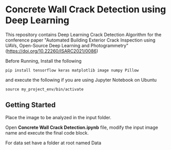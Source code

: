 # Concrete Wall Crack Detection using Deep Learning

This repository contains Deep Learning Crack Detection Algorithm for the conference paper "Automated Building Exterior Crack Inspection using UAVs, Open-Source Deep Learning and Photogrammetry" (https://doi.org/10.22260/ISARC2021/0086)

Before Running, Install the following

```
pip install tensorflow keras matplotlib image numpy Pillow
```

and execute the following if you are using Jupyter Notebook on Ubuntu
```
source my_project_env/bin/activate
```

## Getting Started

Place the image to be analyzed in the input folder.

Open **Concrete Wall Crack Detection.ipynb** file, modify the input image name and execute the final code block.


For data set have a folder at root named Data
